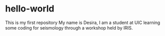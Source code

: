 # hello-world
This is my first repository
My name is Desira, I am a student at UIC learning some coding for seismology through a workshop held by IRIS.
